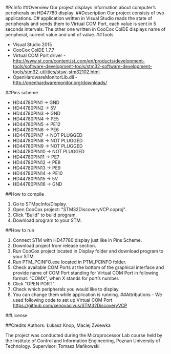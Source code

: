 #PcInfo
##Overview
Our project displays information about computer’s peripherals on HD47780 display.
##Description
Our project consists of two applications. C# application written in Visual Studio reads the state of peripherals and sends them to Virtual COM Port, each value is sent in 5 seconds intervals. The other one written in CooCox CoIDE displays name of peripheral, current value and unit of value.
##Tools 
- Visual Studio 2015
- CooCox CoIDE 1.7.7
- Virtual COM Port driver - http://www.st.com/content/st_com/en/products/development-tools/software-development-tools/stm32-software-development-tools/stm32-utilities/stsw-stm32102.html
- OpenHardwareMonitorLib.dll - http://openhardwaremonitor.org/downloads/

##Pins scheme
- HD44780PIN1 -> GND
- HD44780PIN2 -> 5V
- HD44780PIN3 -> GND
- HD44780PIN4 -> PE5
- HD44780PIN5 -> PE12
- HD44780PIN6 -> PE6
- HD44780PIN7 -> NOT PLUGGED
- HD44780PIN8 -> NOT PLUGGED
- HD44780PIN9 -> NOT PLUGGED
- HD44780PIN10 -> NOT PLUGGED
- HD44780PIN11 -> PE7
- HD44780PIN12 -> PE8
- HD44780PIN13 -> PE9
- HD44780PIN14 -> PE10
- HD44780PIN15 -> 5V
- HD44780PIN16 -> GND


##How to compile

1. Go to STMpcInfo/Display. 
2. Open CooCox project:  "STM32DiscoveryVCP.coproj".
3. Click "Build" to build program.
4. Download program to your STM.

##How to run
1. Connect STM with HD47780 display just like in Pins Scheme.
2. Download project from release section.
3. Run CooCox project located in Display folder and download program to your STM.
4. Run PTM_PCINFO.exe located in PTM_PCINFO folder.
5. Check available COM Ports at the bottom of the graphical interface and provide name of COM Port standing for Virtual COM Port in following format: “COMX”, when X stands for port’s number.
6. Click "OPEN PORT".
7. Check  which  peripherals you would like to display.
8. You can change them while application is running.
##Attributions – We used following code to set up Virtual COM Port
https://github.com/xenovacivus/STM32DiscoveryVCP


##License

##Credits 
Authors: Łukasz Knop, Maciej Zwiewka

The project was conducted during the Microprocessor Lab course held by the Institute of Control and Information Engineering, Poznan University of Technology.
Supervisor: Tomasz Mańkowski

